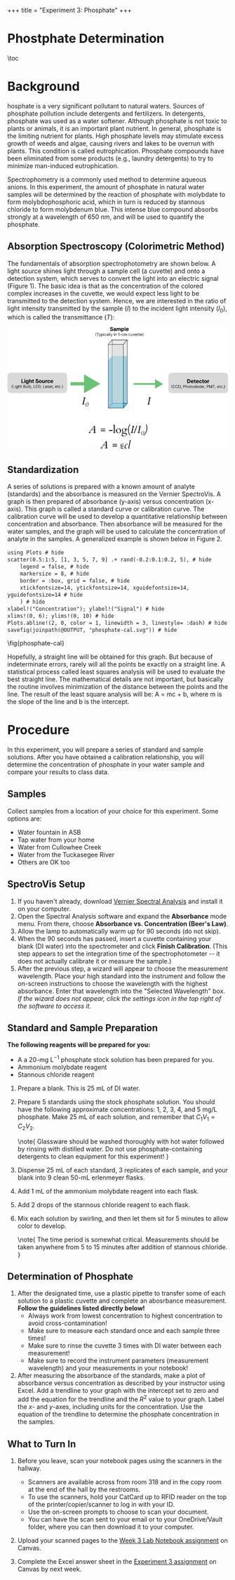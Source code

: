 +++
title = "Experiment 3: Phosphate"
+++

Phostphate Determination
=========================

\toc

# Background

hosphate is a very significant pollutant to natural waters.  Sources of phosphate pollution include detergents and fertilizers.  In detergents, phosphate was used as a water softener.  Although phosphate is not toxic to plants or animals, it is an important plant nutrient.  In general, phosphate is the limiting nutrient for plants.  High phosphate levels may stimulate excess growth of weeds and algae, causing rivers and lakes to be overrun with plants.  This condition is called eutrophication.  Phosphate compounds have been eliminated from some products (e.g., laundry detergents) to try to minimize man-induced eutrophication.

Spectrophometry is a commonly used method to determine aqueous anions.  In this experiment, the amount of phosphate in natural water samples will be determined by the reaction of phosphate with molybdate to form molybdophosphoric acid, which in turn is reduced by stannous chloride to form molybdenum blue.  This intense blue compound absorbs strongly at a wavelength of 650 nm, and will be used to quantify the phosphate.  

## Absorption Spectroscopy (Colorimetric Method)

The fundamentals of absorption spectrophotometry are shown below.  A light source shines light through a sample cell (a cuvette) and onto a detection system, which serves to convert the light into an electric signal (Figure 1).  The basic idea is that as the concentration of the colored complex increases in the cuvette, we would expect less light to be transmitted to the detection system.  Hence, we are interested in the ratio of light intensity transmitted by the sample ($I$) to the incident light intensity ($I_0$), which is called the transmittance ($T$):

![Schematic of absorption spectroscopy](absorption_spectroscopy.png)

## Standardization

A series of solutions is prepared with a known amount of analyte (standards) and the absorbance is measured on the Vernier SpectroVis.  A graph is then prepared of absorbance (y-axis) versus concentration (x-axis).  This graph is called a standard curve or calibration curve.  The calibration curve will be used to develop a quantitative relationship between concentration and absorbance.  Then absorbance will be measured for the water samples, and the graph will be used to calculate the concentration of analyte in the samples.  A generalized example is shown below in Figure 2.

```julia:./code/phosphate-fig2
using Plots # hide
scatter(0.5:1:5, [1, 3, 5, 7, 9] .+ rand(-0.2:0.1:0.2, 5), # hide
	legend = false, # hide
	markersize = 8, # hide
	border = :box, grid = false, # hide
	xtickfontsize=14, ytickfontsize=14, xguidefontsize=14, yguidefontsize=14 # hide
	) # hide
xlabel!("Concentration"); ylabel!("Signal") # hide
xlims!(0, 6); ylims!(0, 10) # hide
Plots.abline!(2, 0, color = 1, linewidth = 3, linestyle= :dash) # hide
savefig(joinpath(@OUTPUT, "phosphate-cal.svg")) # hide
```

\fig{phosphate-cal}

Hopefully, a straight line will be obtained for this graph.  But because of indeterminate errors, rarely will all the points be exactly on a straight line.  A statistical process called least squares analysis will be used to evaluate the best straight line.  The mathematical details are not important, but basically the routine involves minimization of the distance between the points and the line.  The result of the least square analysis will be:   A = mc + b, where m is the slope of the line and b is the intercept.  

# Procedure

In this experiment, you will prepare a series of standard and sample solutions.  After you have obtained a calibration relationship, you will determine the concentration of phosphate in your water sample and compare your results to class data.

## Samples

Collect samples from a location of your choice for this experiment.  Some options are:
- Water fountain in ASB
- Tap water from your home
- Water from Cullowhee Creek
- Water from the Tuckasegee River
- Others are OK too

## SpectroVis Setup

1. If you haven't already, download [Vernier Spectral Analysis](https://www.vernier.com/product/spectral-analysis/) and install it on your computer.
1. Open the Spectral Analysis software and expand the **Absorbance** mode menu.  From there, choose **Absorbance vs. Concentration (Beer's Law)**.
1. Allow the lamp to automatically warm up for 90 seconds (do not skip). 
1. When the 90 seconds has passed, insert a cuvette containing your blank (DI water) into the spectrometer and click **Finish Calibration**.  (This step appears to set the integration time of the spectrophotometer -- it does not actually calibrate it or measure the sample.)
1. After the previous step, a wizard will appear to choose the measurement wavelength.  Place your high standard into the instrument and follow the on-screen instructions to choose the wavelength with the highest absorbance.  Enter that wavelength into the "Selected Wavelength" box.  *If the wizard does not appear, click the settings icon in the top right of the software to access it.*

## Standard and Sample Preparation

**The following reagents will be prepared for you:**
- A a 20-mg L$^{-1}$ phosphate stock solution has been prepared for you.
- Ammonium molybdate reagent
- Stannous chloride reagent

1. Prepare a blank.  This is 25 mL of DI water.
1. Prepare 5 standards using the stock phosphate solution.  You should have the following approximate concentrations: 1, 2, 3, 4, and 5 mg/L phosphate.  Make 25 mL of each solution, and remember that $C_1V_1 = C_2V_2$.

   \note{ Glassware should be washed thoroughly with hot water followed by rinsing with distilled water.  Do not use phosphate-containing detergents to clean equipment for this experiment! }

1. Dispense 25 mL of each standard, 3 replicates of each sample, and your blank into 9 clean 50-mL erlenmeyer flasks.
2. Add 1 mL of the ammonium molybdate reagent into each flask.
3. Add 2 drops of the stannous chloride reagent to each flask.
4. Mix each solution by swirling, and then let them sit for 5 minutes to allow color to develop.

   \note{ The time period is somewhat critical.  Measurements should be taken anywhere from 5 to 15 minutes after addition of stannous chloride. }

## Determination of Phosphate

1. After the designated time, use a plastic pipette to transfer some of each solution to a plastic cuvette and complete an abosrbance measurement. **Follow the guidelines listed directly below!**
   - Always work from lowest concentration to highest concentration to avoid cross-contamination!
   - Make sure to measure each standard once and each sample three times!
   - Make sure to rinse the cuvette 3 times with DI water between each measurement!
   - Make sure to record the instrument parameters (measurement wavelength) and your measurements in your notebook!
1. After measuring the absorbance of the standards, make a plot of absorbance versus concentration as described by your instructor using Excel.  Add a trendline to your graph with the intercept set to zero and add the equation for the trendline and the $R^2$ value to your graph.  Label the $x$- and $y$-axes, including units for the concentration.  Use the equation of the trendline to determine the phosphate concentration in the samples.
   
## What to Turn In

1. Before you leave, scan your notebook pages using the scanners in the hallway.

    - Scanners are available across from room 318 and in the copy room at the end of the hall by the restrooms.
    - To use the scanners, hold your CatCard up to RFID reader on the top of the printer/copier/scanner to log in with your ID.
    - Use the on-screen prompts to choose to scan your document.
    - You can have the scan sent to your email or to your OneDrive/Vault folder, where you can then download it to your computer.
	
2. Upload your scanned pages to the [Week 3 Lab Notebook assignment](https://westerncarolina.instructure.com/courses/19308/assignments/383709) on Canvas.
2. Complete the Excel answer sheet in the [Experiment 3 assignment](https://westerncarolina.instructure.com/courses/19308/assignments/383675) on Canvas by next week.

